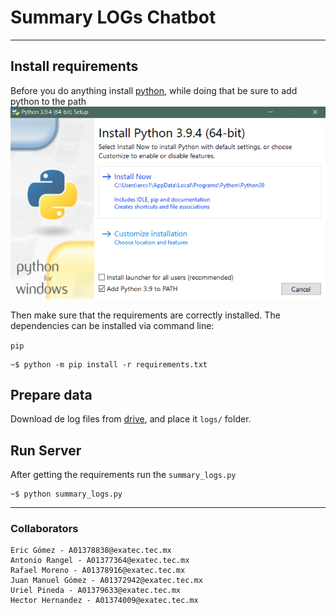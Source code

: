 # Summary LOGs Chatbot
---
## Install requirements
Before you do anything install [python](https://www.python.org/downloads/windows/), while doing that be sure to add python to the path ![alt text](img/python_install1.png)

Then make sure that the requirements are correctly installed. The dependencies can be installed via command line: 

`pip`

```shell
~$ python -m pip install -r requirements.txt
```
## Prepare data
Download de log files from [drive](https://drive.google.com/drive/folders/1_dCz7T78J33P0bEUoXRHfZyCNLC5UCy6), and place it `logs/` folder.

## Run Server
After getting the requirements run the `summary_logs.py`

```shell
~$ python summary_logs.py
```

---
### Collaborators
    Eric Gómez - A01378838@exatec.tec.mx
    Antonio Rangel - A01377364@exatec.tec.mx
    Rafael Moreno - A01378916@exatec.tec.mx
    Juan Manuel Gómez - A01372942@exatec.tec.mx
    Uriel Pineda - A01379633@exatec.tec.mx
    Hector Hernandez - A01374009@exatec.tec.mx
